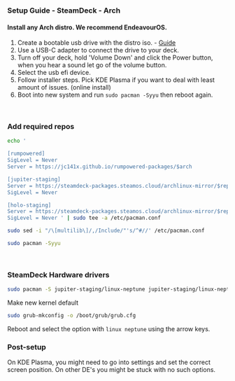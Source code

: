 ### Setup Guide - SteamDeck - Arch

#### Install any Arch distro. We recommend EndeavourOS.

1. Create a bootable usb drive with the distro iso. - [Guide](https://discovery.endeavouros.com/installation/create-install-media-usb-key/2021/03/)
2. Use a USB-C adapter to connect the drive to your deck.
3. Turn off your deck, hold 'Volume Down' and click the Power button, when you hear a sound let go of the volume button.
4. Select the usb efi device.
5. Follow installer steps. Pick KDE Plasma if you want to deal with least amount of issues. (online install)
6. Boot into new system and run `sudo pacman -Syyu` then reboot again.
<br>

### Add required repos

```sh
echo '

[rumpowered]
SigLevel = Never
Server = https://jc141x.github.io/rumpowered-packages/$arch

[jupiter-staging]
Server = https://steamdeck-packages.steamos.cloud/archlinux-mirror/$repo/os/$arch
SigLevel = Never

[holo-staging]
Server = https://steamdeck-packages.steamos.cloud/archlinux-mirror/$repo/os/$arch
SigLevel = Never ' | sudo tee -a /etc/pacman.conf

sudo sed -i "/\[multilib\]/,/Include/"'s/^#//' /etc/pacman.conf

sudo pacman -Syyu
```
<br>

### SteamDeck Hardware drivers

```sh
sudo pacman -S jupiter-staging/linux-neptune jupiter-staging/linux-neptune-headers jupiter-staging/linux-firmware-neptune jupiter-staging/jupiter-hw-support rumpowered/sc-controller
```
 
Make new kernel default

```sh
sudo grub-mkconfig -o /boot/grub/grub.cfg
```

Reboot and select the option with `linux neptune` using the arrow keys.
<br>

### Post-setup

On KDE Plasma, you might need to go into settings and set the correct screen position. On other DE's you might be stuck with no such options.
